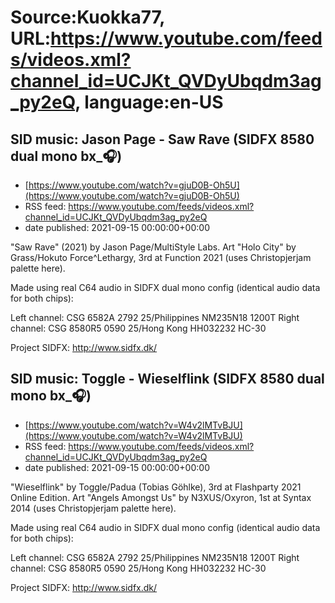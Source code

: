 # Source:Kuokka77, URL:https://www.youtube.com/feeds/videos.xml?channel_id=UCJKt_QVDyUbqdm3ag_py2eQ, language:en-US

## SID music: Jason Page - Saw Rave (SIDFX 8580 dual mono bx_🎧)
 - [https://www.youtube.com/watch?v=gjuD0B-Oh5U](https://www.youtube.com/watch?v=gjuD0B-Oh5U)
 - RSS feed: https://www.youtube.com/feeds/videos.xml?channel_id=UCJKt_QVDyUbqdm3ag_py2eQ
 - date published: 2021-09-15 00:00:00+00:00

"Saw Rave" (2021) by Jason Page/MultiStyle Labs. Art "Holo City" by Grass/Hokuto Force^Lethargy, 3rd at Function 2021 (uses Christopjerjam palette here).

Made using real C64 audio in SIDFX dual mono config (identical audio data for both chips):

Left channel: CSG 6582A 2792 25/Philippines NM235N18 1200T
Right channel: CSG 8580R5 0590 25/Hong Kong HH032232 HC-30

Project SIDFX:
http://www.sidfx.dk/

## SID music: Toggle - Wieselflink (SIDFX 8580 dual mono bx_🎧)
 - [https://www.youtube.com/watch?v=W4v2lMTvBJU](https://www.youtube.com/watch?v=W4v2lMTvBJU)
 - RSS feed: https://www.youtube.com/feeds/videos.xml?channel_id=UCJKt_QVDyUbqdm3ag_py2eQ
 - date published: 2021-09-15 00:00:00+00:00

"Wieselflink" by Toggle/Padua (Tobias Göhlke), 3rd at Flashparty 2021 Online Edition. Art "Angels Amongst Us" by N3XUS/Oxyron, 1st at Syntax 2014 (uses Christopjerjam palette here).

Made using real C64 audio in SIDFX dual mono config (identical audio data for both chips):

Left channel: CSG 6582A 2792 25/Philippines NM235N18 1200T
Right channel: CSG 8580R5 0590 25/Hong Kong HH032232 HC-30

Project SIDFX:
http://www.sidfx.dk/

